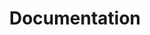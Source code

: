 ---
description: Improvements or additions to documentation
id_: documentation
issues:
- num: 52
  title: Add reporting of issues to site
  url: https://github.com/sscu-budapest/sscu-budapest.github.io/issues/52
title: Documentation
---